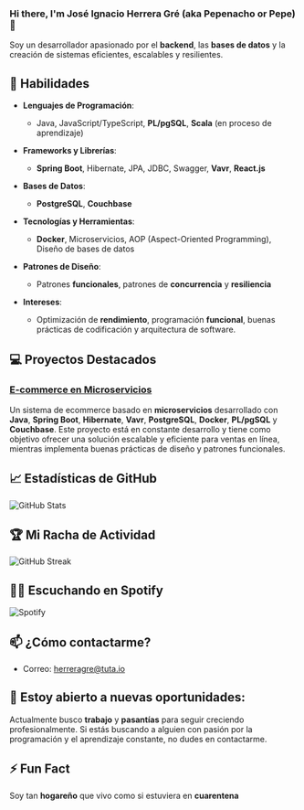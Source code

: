 ### Hi there, I'm José Ignacio Herrera Gré (aka Pepenacho or Pepe) 👋

Soy un desarrollador apasionado por el **backend**, las **bases de datos** y la creación de sistemas eficientes, escalables y resilientes.

## 🚀 Habilidades

- **Lenguajes de Programación**:  
  - Java, JavaScript/TypeScript, **PL/pgSQL**, **Scala** (en proceso de aprendizaje)

- **Frameworks y Librerías**:  
  - **Spring Boot**, Hibernate, JPA, JDBC, Swagger, **Vavr**, **React.js**

- **Bases de Datos**:  
  - **PostgreSQL**, **Couchbase**

- **Tecnologías y Herramientas**:  
  - **Docker**, Microservicios, AOP (Aspect-Oriented Programming), Diseño de bases de datos

- **Patrones de Diseño**:  
  - Patrones **funcionales**, patrones de **concurrencia** y **resiliencia**

- **Intereses**:  
  - Optimización de **rendimiento**, programación **funcional**, buenas prácticas de codificación y arquitectura de software.

## 💻 Proyectos Destacados

### [E-commerce en Microservicios](https://github.com/miusuario/ecommerce)  
Un sistema de ecommerce basado en **microservicios** desarrollado con **Java**, **Spring Boot**, **Hibernate**, **Vavr**, **PostgreSQL**, **Docker**, **PL/pgSQL** y **Couchbase**. Este proyecto está en constante desarrollo y tiene como objetivo ofrecer una solución escalable y eficiente para ventas en línea, mientras implementa buenas prácticas de diseño y patrones funcionales.

## 📈 Estadísticas de GitHub
![GitHub Stats](https://github-readme-stats.vercel.app/api?username=decxiotelio&show_icons=true&theme=radical)

## 🏆 Mi Racha de Actividad
![GitHub Streak](https://gitstreak.vercel.app/streaks/decxiotelio?theme=radical)

## 🧑‍🎤 Escuchando en Spotify
![Spotify](https://novatorem.vercel.app/api/spotify)

## 📫 ¿Cómo contactarme?
- Correo: [herreragre@tuta.io](mailto:herreragre@tuta.io)

## 🌱 Estoy abierto a nuevas oportunidades:
Actualmente busco **trabajo** y **pasantías** para seguir creciendo profesionalmente. Si estás buscando a alguien con pasión por la programación y el aprendizaje constante, no dudes en contactarme.

## ⚡ Fun Fact
Soy tan **hogareño** que vivo como si estuviera en **cuarentena**
